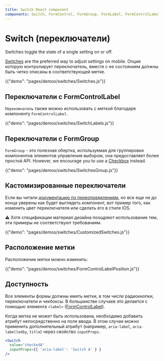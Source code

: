 ```yaml
---
title: Switch React component
components: Switch, FormControl, FormGroup, FormLabel, FormControlLabel
---
```


# Switch (переключатели)

<p class="description">Switches toggle the state of a single setting on or off.</p>

[Switches](https://material.io/design/components/selection-controls.html#switches) are the preferred way to adjust settings on mobile. Опция которую контролирует переключатель, вместе с ее состоянием должны быть четко описаны в соответствующей метке.

{{"demo": "pages/demos/switches/Switches.js"}}

## Переключатели с FormControlLabel

`Переключатель` также можно использовать с меткой благодаря компоненту `FormControlLabel`.

{{"demo": "pages/demos/switches/SwitchLabels.js"}}

## Переключатели с FormGroup

`FormGroup` - это полезная обертка, используемая для группировки компонентов элементов управления выбором, она предоставляет более простой API. However, we encourage you to use a [Checkbox](#checkboxes) instead.

{{"demo": "pages/demos/switches/SwitchesGroup.js"}}

## Кастомизированные переключатели

Если вы читали [документацию по переопределениям](/customization/overrides/), но все еще не до конца уверены как будет выглядеть компонент, вот пример того, как изменить цвет переключателя или сделать его в стиле IOS.

⚠️ Хотя спецификации материал дизайна поощряют использование тем, эти примеры не соответствуют требованиям.

{{"demo": "pages/demos/switches/CustomizedSwitches.js"}}

## Расположение метки

Расположение метки можно изменить:

{{"demo": "pages/demos/switches/FormControlLabelPosition.js"}}

## Доступность

Все элементы формы должны иметь метки, в том числе радиокнопки, переключатели и чекбоксы. В большинстве случаев это делается с помощью элемента `<label>` ([FormControlLabel](/api/form-control-label/)).

Когда метка не может быть использована, необходимо добавить атрибут непосредственно на поле ввода. В этом случае можно применить дополнительный атрибут (например, `aria-label`, `aria-labelledby`, `title`) через свойство `inputProps`.

```jsx
<Switch
  value="checkedA"
  inputProps={{ 'aria-label': 'Switch A' } }
/>
```